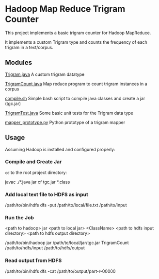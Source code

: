# Hadoop Map Reduce Trigram Counter

This project implements a basic trigram counter for Hadoop MapReduce. 

It implements a custom Trigram type and counts the frequency of each trigram in a
text/corpus. 

## Modules

[Trigram.java](/Trigram.java)
A custom trigram datatype

[TrigramCount.java](/TrigramCount.java)
Map reduce program to count trigram instances in a corpus

[compile.sh](/compile.sh)
Simple bash script to compile java classes and create a jar (tgc.jar)

[TrigramTest.java](/TrigramTest.java)
Some basic unit tests for the Trigram data type

[mapper_prototype.py](/mapper_prototype.py)
Python prototype of a trigram mapper



## Usage

Assuming Hadoop is installed and configured properly:

### Compile and Create Jar

`cd` to the root project directory:

javac ./*.java
jar cf tgc.jar *.class


### Add local text file to HDFS as input

/path/to/bin/hdfs dfs -put /path/to/local/file.txt /path/to/input

### Run the Job

\<path to hadoop\> jar \<path to local jar\> \<ClassName\> \<path to hdfs input directory\> \<path to hdfs output directory\>

/path/to/bin/hadoop jar /path/to/local/jar/tgc.jar TrigramCount /path/to/hdfs/input /path/to/hdfs/output


### Read output from HDFS

/path/to/bin/hdfs dfs -cat /path/to/output/part-r-00000